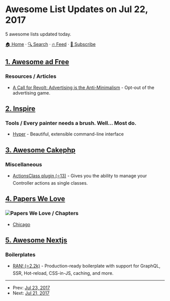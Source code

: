 # Awesome List Updates on Jul 22, 2017

5 awesome lists updated today.

[🏠 Home](/README.md) · [🔍 Search](https://test.trackawesomelist.com/search/) · [🔥 Feed](https://test.trackawesomelist.com/rss.xml) · [📮 Subscribe](https://trackawesomelist.us17.list-manage.com/subscribe?u=d2f0117aa829c83a63ec63c2f&id=36a103854c)



## [1. Awesome ad Free](/content/johnjago/awesome-ad-free/README.md)

### Resources / Articles

*   [A Call for Revolt: Advertising is the Anti-Minimalism](https://zenhabits.net/opt-out/) - Opt-out of the advertising game.

## [2. Inspire](/content/noahbuscher/inspire/README.md)

### Tools / Every painter needs a brush. Well... Most do.

*   [Hyper](https://hyper.is) - Beautiful, extensible command-line interface

## [3. Awesome Cakephp](/content/FriendsOfCake/awesome-cakephp/README.md)

### Miscellaneous

*   [ActionsClass plugin (⭐13)](https://github.com/HavokInspiration/cakephp-actions-class) - Gives you the ability to manage your Controller actions as single classes.

## [4. Papers We Love](/content/papers-we-love/papers-we-love/README.md)

### ![Papers We Love](http://paperswelove.org/images/logo-top.svg) / Chapters

*   [Chicago](http://www.meetup.com/papers-we-love-chicago/)

## [5. Awesome Nextjs](/content/unicodeveloper/awesome-nextjs/README.md)

### Boilerplates

*   [RAN! (⭐2.2k)](https://github.com/sly777/ran) - Production-ready boilerplate with support for GraphQL, SSR, Hot-reload, CSS-in-JS, caching, and more.

---

- Prev: [Jul 23, 2017](/content/2017/07/23/README.md)
- Next: [Jul 21, 2017](/content/2017/07/21/README.md)